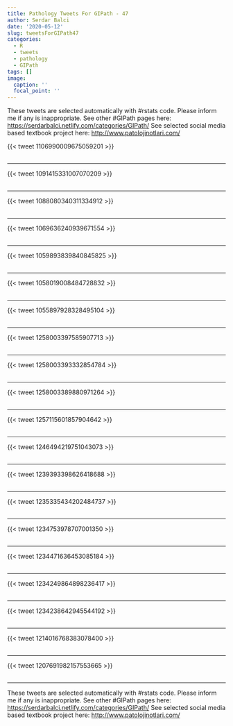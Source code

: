 ```yaml
---
title: Pathology Tweets For GIPath - 47
author: Serdar Balci
date: '2020-05-12'
slug: tweetsForGIPath47
categories:
  - R
  - tweets
  - pathology
  - GIPath
tags: []
image:
  caption: ''
  focal_point: ''
---
```



These tweets are selected automatically with #rstats code. Please inform me if any is inappropriate.
See other #GIPath pages here: https://serdarbalci.netlify.com/categories/GIPath/ 
See selected social media based textbook project here: http://www.patolojinotlari.com/

{{< tweet 1106990009675059201 >}}
<br>
<br>
<hr>
{{< tweet 1091415331007070209 >}}
<br>
<br>
<hr>
{{< tweet 1088080340311334912 >}}
<br>
<br>
<hr>
{{< tweet 1069636240939671554 >}}
<br>
<br>
<hr>
{{< tweet 1059893839840845825 >}}
<br>
<br>
<hr>
{{< tweet 1058019008484728832 >}}
<br>
<br>
<hr>
{{< tweet 1055897928328495104 >}}
<br>
<br>
<hr>
{{< tweet 1258003397585907713 >}}
<br>
<br>
<hr>
{{< tweet 1258003393332854784 >}}
<br>
<br>
<hr>
{{< tweet 1258003389880971264 >}}
<br>
<br>
<hr>
{{< tweet 1257115601857904642 >}}
<br>
<br>
<hr>
{{< tweet 1246494219751043073 >}}
<br>
<br>
<hr>
{{< tweet 1239393398626418688 >}}
<br>
<br>
<hr>
{{< tweet 1235335434202484737 >}}
<br>
<br>
<hr>
{{< tweet 1234753978707001350 >}}
<br>
<br>
<hr>
{{< tweet 1234471636453085184 >}}
<br>
<br>
<hr>
{{< tweet 1234249864898236417 >}}
<br>
<br>
<hr>
{{< tweet 1234238642945544192 >}}
<br>
<br>
<hr>
{{< tweet 1214016768383078400 >}}
<br>
<br>
<hr>
{{< tweet 1207691982157553665 >}}
<br>
<br>
<hr>


These tweets are selected automatically with #rstats code. Please inform me if any is inappropriate.
See other #GIPath pages here: https://serdarbalci.netlify.com/categories/GIPath/ 
See selected social media based textbook project here: http://www.patolojinotlari.com/
